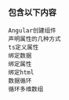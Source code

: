 ### 包含以下内容
    Angular创建组件 
    声明属性的几种方式
    ts定义属性
    绑定数据
    绑定属性
    绑定html
    数据循环
    循环多维数组